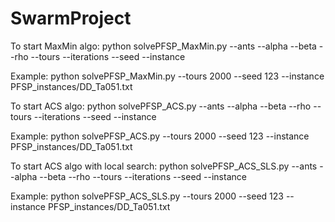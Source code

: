 # SwarmProject

To start MaxMin algo:
python solvePFSP_MaxMin.py --ants <int> --alpha <float> --beta <float> --rho <float> --tours <int> --iterations <int> --seed <int> --instance <path>

Example: python solvePFSP_MaxMin.py --tours 2000 --seed 123 --instance PFSP_instances/DD_Ta051.txt

To start ACS algo:
python solvePFSP_ACS.py --ants <int> --alpha <float> --beta <float> --rho <float> --tours <int> --iterations <int> --seed <int> --instance <path>

Example: python solvePFSP_ACS.py --tours 2000 --seed 123 --instance PFSP_instances/DD_Ta051.txt

To start ACS algo with local search:
python solvePFSP_ACS_SLS.py --ants <int> --alpha <float> --beta <float> --rho <float> --tours <int> --iterations <int> --seed <int> --instance <path>

Example: python solvePFSP_ACS_SLS.py --tours 2000 --seed 123 --instance PFSP_instances/DD_Ta051.txt
